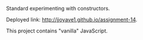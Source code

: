 Standard experimenting with constructors.

Deployed link: http://jjoyave1.github.io/assignment-14.

This project contains "vanilla" JavaScript.
